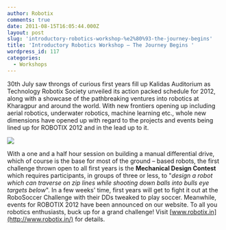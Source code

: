```yaml
---
author: Robotix
comments: true
date: 2011-08-15T16:05:44.000Z
layout: post
slug: 'introductory-robotics-workshop-%e2%80%93-the-journey-begins'
title: 'Introductory Robotics Workshop – The Journey Begins '
wordpress_id: 117
categories:
  - Workshops
---
```


30th July saw throngs of curious first years fill up Kalidas Auditorium as Technology Robotix Society unveiled its action packed schedule for 2012, along with a showcase of the pathbreaking ventures into robotics at Kharagpur and around the world. With new frontiers opening up including aerial robotics, underwater robotics, machine learning etc., whole new dimensions have opened up with regard to the projects and events being lined up for ROBOTIX 2012 and in the lead up to it.

[![](http://blog.robotix.in/wp-content/uploads/2011/08/Untitled.jpg)](http://blog.robotix.in/wp-content/uploads/2011/08/Untitled.jpg)

With a one and a half hour session on building a manual differential drive, which of course is the base for most of the ground – based robots, the first challenge thrown open to all first years is the **Mechanical Design Contest** which requires participants, in groups of three or less, to "_design a robot which can traverse on zip lines while shooting down balls into bulls eye targets below_". In a few weeks' time, first years will get to fight it out at the RoboSoccer Challenge with their DDs tweaked to play soccer. Meanwhile, events for ROBOTIX 2012 have been announced on our website. To all you robotics enthusiasts, buck up for a grand challenge! Visit [www.robotix.in](http://www.robotix.in/) for details.

